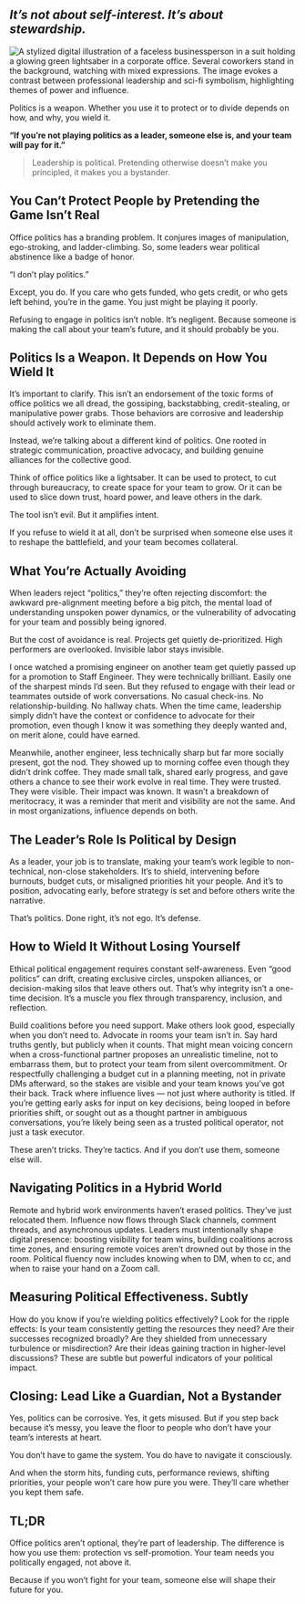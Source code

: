 ## _It’s not about self-interest. It’s about stewardship._


![A stylized digital illustration of a faceless businessperson in a suit holding a glowing green lightsaber in a corporate office. Several coworkers stand in the background, watching with mixed expressions. The image evokes a contrast between professional leadership and sci-fi symbolism, highlighting themes of power and influence.](yesyouhavetoplayofficepolitics.webp)

Politics is a weapon. Whether you use it to protect or to divide depends on how, and why, you wield it.

**“If you’re not playing politics as a leader, someone else is, and your team will pay for it.”**

> Leadership is political. Pretending otherwise doesn’t make you principled, it makes you a bystander.

## You Can’t Protect People by Pretending the Game Isn’t Real

Office politics has a branding problem. It conjures images of manipulation, ego-stroking, and ladder-climbing. So, some leaders wear political abstinence like a badge of honor.

“I don’t play politics.”

Except, you do. If you care who gets funded, who gets credit, or who gets left behind, you’re in the game. You just might be playing it poorly.

Refusing to engage in politics isn’t noble. It’s negligent. Because someone is making the call about your team’s future, and it should probably be you.

## Politics Is a Weapon. It Depends on How You Wield It

It’s important to clarify. This isn’t an endorsement of the toxic forms of office politics we all dread, the gossiping, backstabbing, credit-stealing, or manipulative power grabs. Those behaviors are corrosive and leadership should actively work to eliminate them.

Instead, we’re talking about a different kind of politics. One rooted in strategic communication, proactive advocacy, and building genuine alliances for the collective good.

Think of office politics like a lightsaber. It can be used to protect, to cut through bureaucracy, to create space for your team to grow. Or it can be used to slice down trust, hoard power, and leave others in the dark.

The tool isn’t evil. But it amplifies intent.

If you refuse to wield it at all, don’t be surprised when someone else uses it to reshape the battlefield, and your team becomes collateral.

## What You’re Actually Avoiding

When leaders reject “politics,” they’re often rejecting discomfort: the awkward pre-alignment meeting before a big pitch, the mental load of understanding unspoken power dynamics, or the vulnerability of advocating for your team and possibly being ignored.

But the cost of avoidance is real. Projects get quietly de-prioritized. High performers are overlooked. Invisible labor stays invisible.

I once watched a promising engineer on another team get quietly passed up for a promotion to Staff Engineer. They were technically brilliant. Easily one of the sharpest minds I’d seen. But they refused to engage with their lead or teammates outside of work conversations. No casual check-ins. No relationship-building. No hallway chats. When the time came, leadership simply didn’t have the context or confidence to advocate for their promotion, even though I know it was something they deeply wanted and, on merit alone, could have earned.

Meanwhile, another engineer, less technically sharp but far more socially present, got the nod. They showed up to morning coffee even though they didn’t drink coffee. They made small talk, shared early progress, and gave others a chance to see their work evolve in real time. They were trusted. They were visible. Their impact was known. It wasn’t a breakdown of meritocracy, it was a reminder that merit and visibility are not the same. And in most organizations, influence depends on both.

## The Leader’s Role Is Political by Design

As a leader, your job is to translate, making your team’s work legible to non-technical, non-close stakeholders. It’s to shield, intervening before burnouts, budget cuts, or misaligned priorities hit your people. And it’s to position, advocating early, before strategy is set and before others write the narrative.

That’s politics. Done right, it’s not ego. It’s defense.

## How to Wield It Without Losing Yourself

Ethical political engagement requires constant self-awareness. Even “good politics” can drift, creating exclusive circles, unspoken alliances, or decision-making silos that leave others out. That’s why integrity isn’t a one-time decision. It’s a muscle you flex through transparency, inclusion, and reflection.

Build coalitions before you need support. Make others look good, especially when you don’t need to. Advocate in rooms your team isn’t in. Say hard truths gently, but publicly when it counts. That might mean voicing concern when a cross-functional partner proposes an unrealistic timeline, not to embarrass them, but to protect your team from silent overcommitment. Or respectfully challenging a budget cut in a planning meeting, not in private DMs afterward, so the stakes are visible and your team knows you’ve got their back. Track where influence lives — not just where authority is titled. If you’re getting early asks for input on key decisions, being looped in before priorities shift, or sought out as a thought partner in ambiguous conversations, you’re likely being seen as a trusted political operator, not just a task executor.

These aren’t tricks. They’re tactics. And if you don’t use them, someone else will.

## Navigating Politics in a Hybrid World

Remote and hybrid work environments haven’t erased politics. They’ve just relocated them. Influence now flows through Slack channels, comment threads, and asynchronous updates. Leaders must intentionally shape digital presence: boosting visibility for team wins, building coalitions across time zones, and ensuring remote voices aren’t drowned out by those in the room. Political fluency now includes knowing when to DM, when to cc, and when to raise your hand on a Zoom call.

## Measuring Political Effectiveness. Subtly

How do you know if you’re wielding politics effectively? Look for the ripple effects: Is your team consistently getting the resources they need? Are their successes recognized broadly? Are they shielded from unnecessary turbulence or misdirection? Are their ideas gaining traction in higher-level discussions? These are subtle but powerful indicators of your political impact.

## Closing: Lead Like a Guardian, Not a Bystander

Yes, politics can be corrosive. Yes, it gets misused. But if you step back because it’s messy, you leave the floor to people who don’t have your team’s interests at heart.

You don’t have to game the system. You do have to navigate it consciously.

And when the storm hits, funding cuts, performance reviews, shifting priorities, your people won’t care how pure you were. They’ll care whether you kept them safe.

## TL;DR

Office politics aren’t optional, they’re part of leadership. The difference is how you use them: protection vs self-promotion. Your team needs you politically engaged, not above it.

Because if you won’t fight for your team, someone else will shape their future for you.